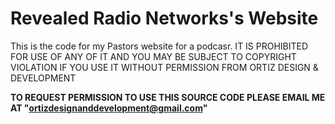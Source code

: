 # Revealed Radio Networks's Website

This is the code for my Pastors website for a podcasr. IT IS PROHIBITED FOR USE OF ANY OF IT AND YOU MAY BE SUBJECT TO COPYRIGHT VIOLATION IF YOU USE IT WITHOUT PERMISSION FROM ORTIZ DESIGN & DEVELOPMENT

**TO REQUEST PERMISSION TO USE THIS SOURCE CODE PLEASE EMAIL ME AT "ortizdesignanddevelopment@gmail.com"**
